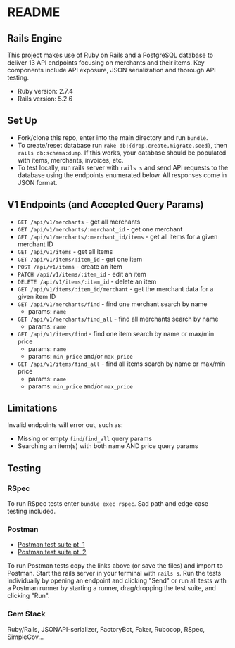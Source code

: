 # README

## Rails Engine

This project makes use of Ruby on Rails and a PostgreSQL database to deliver 13 API endpoints focusing on merchants and their items. Key components include API exposure, JSON serialization and thorough API testing.

* Ruby version: 2.7.4
* Rails version: 5.2.6

## Set Up

* Fork/clone this repo, enter into the main directory and run `bundle`.
* To create/reset database run `rake db:{drop,create,migrate,seed}`, then `rails db:schema:dump`. If this works, your database should be populated with items, merchants, invoices, etc.
* To test locally, run rails server with `rails s` and send API requests to the database using the endpoints enumerated below. All responses come in JSON format.

## V1 Endpoints (and Accepted Query Params)

* `GET /api/v1/merchants` - get all merchants
* `GET /api/v1/merchants/:merchant_id` - get one merchant
* `GET /api/v1/merchants/:merchant_id/items` - get all items for a given merchant ID
* `GET /api/v1/items` - get all items
* `GET /api/v1/items/:item_id` - get one item
* `POST /api/v1/items` - create an item
* `PATCH /api/v1/items/:item_id` - edit an item
* `DELETE /api/v1/items/:item_id` - delete an item
* `GET /api/v1/items/:item_id/merchant` - get the merchant data for a given item ID
* `GET /api/v1/merchants/find` - find one merchant search by name
  * params: `name`
* `GET /api/v1/merchants/find_all` - find all merchants search by name
  * params: `name`
* `GET /api/v1/items/find` - find one item search by name or max/min price
  * params: `name`
  * params: `min_price` and/or `max_price`
* `GET /api/v1/items/find_all` - find all items search by name or max/min price
  * params: `name`
  * params: `min_price` and/or `max_price`

## Limitations

Invalid endpoints will error out, such as:

* Missing or empty `find`/`find_all` query params
* Searching an item(s) with both name AND price query params

## Testing

### RSpec

To run RSpec tests enter `bundle exec rspec`. Sad path and edge case testing included.

### Postman

* [Postman test suite pt. 1](https://backend.turing.edu/module3/projects/rails_engine_lite/RailsEngineSection1.postman_collection.json)
* [Postman test suite pt. 2](https://backend.turing.edu/module3/projects/rails_engine_lite/RailsEngineSection2.postman_collection.json)

To run Postman tests copy the links above (or save the files) and import to Postman. Start the rails server in your terminal with `rails s`. Run the tests individually by opening an endpoint and clicking "Send" or run all tests with a Postman runner by starting a runner, drag/dropping the test suite, and clicking "Run".

### Gem Stack

Ruby/Rails, JSONAPI-serializer, FactoryBot, Faker, Rubocop, RSpec, SimpleCov...